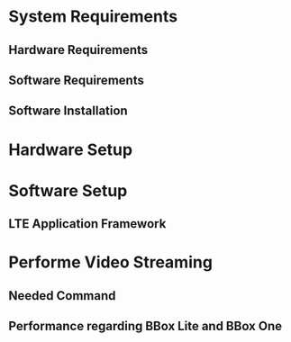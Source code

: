 # System Requirements
## Hardware Requirements
## Software Requirements
## Software Installation
# Hardware Setup
# Software Setup
## LTE Application Framework
# Performe Video Streaming
## Needed Command
## Performance regarding BBox Lite and BBox One

